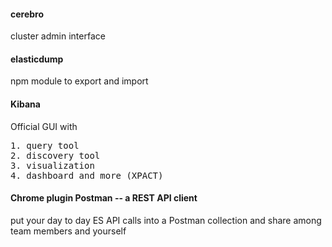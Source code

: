#### cerebro
cluster admin interface 

#### elasticdump
npm module to export and import

#### Kibana
Official GUI with
<pre>
1. query tool
2. discovery tool
3. visualization
4. dashboard and more (XPACT)
</pre>

#### Chrome plugin Postman -- a REST API client
put your day to day ES API calls into a Postman collection and share among team members and yourself



